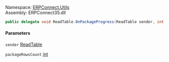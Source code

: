 
Namespace: [ERPConnect.Utils](index.md)  
Assembly: ERPConnect35.dll  

```csharp
public delegate void ReadTable.OnPackageProgress(ReadTable sender, int packageRowsCount)
```

#### Parameters

`sender` [ReadTable](ERPConnect.Utils.ReadTable.md)

`packageRowsCount` [int](https://learn.microsoft.com/dotnet/api/system.int32)

